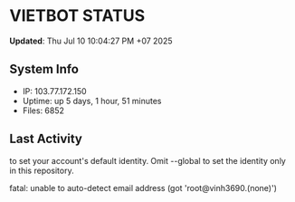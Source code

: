 # VIETBOT STATUS
**Updated**: Thu Jul 10 10:04:27 PM +07 2025

## System Info
- IP: 103.77.172.150
- Uptime: up 5 days, 1 hour, 51 minutes
- Files: 6852

## Last Activity

to set your account's default identity.
Omit --global to set the identity only in this repository.

fatal: unable to auto-detect email address (got 'root@vinh3690.(none)')
